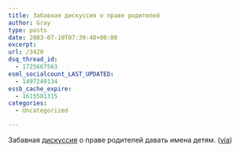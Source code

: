 ```yaml
---
title: Забавная дискуссия о праве родителей
author: Gray
type: posts
date: 2003-07-10T07:39:40+00:00
excerpt:
url: /3420
dsq_thread_id:
  - 1725667563
esml_socialcount_LAST_UPDATED:
  - 1497249134
essb_cache_expire:
  - 1615581315
categories:
  - Uncategorized

---
```








Забавная <a href="http://www.garant.ru/forum/read.php?f=1&#038;t=18038&#038;a=1" target="_blank">дискуссия</a> о праве родителей давать имена детям. (<a href="http://www.livejournal.com/users/motto/301292.html" target="_blank">via</a>)